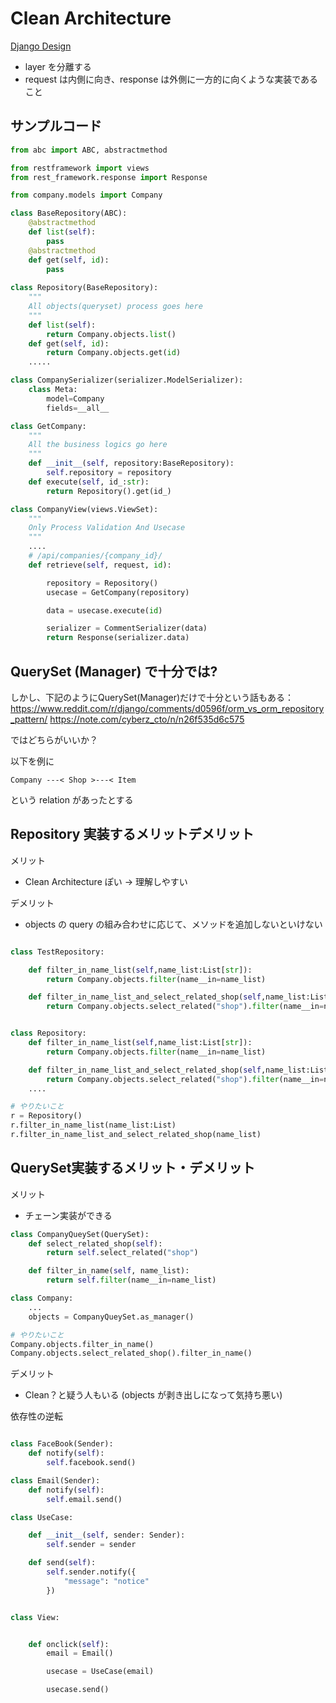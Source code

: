 # Clean Architecture


[Django Design](https://stackoverflow.com/questions/42037633/django-and-domain-driven-design)

- layer を分離する
- request は内側に向き、response は外側に一方的に向くような実装であること

## サンプルコード

```py
from abc import ABC, abstractmethod

from restframework import views
from rest_framework.response import Response

from company.models import Company

class BaseRepository(ABC):
    @abstractmethod
    def list(self):
        pass
    @abstractmethod
    def get(self, id):
        pass
    
class Repository(BaseRepository):
    """
    All objects(queryset) process goes here
    """
    def list(self):
        return Company.objects.list()
    def get(self, id):
        return Company.objects.get(id)
    .....

class CompanySerializer(serializer.ModelSerializer):
    class Meta:
        model=Company
        fields=__all__

class GetCompany:
    """
    All the business logics go here
    """
    def __init__(self, repository:BaseRepository):
        self.repository = repository
    def execute(self, id_:str):
        return Repository().get(id_)

class CompanyView(views.ViewSet):
    """
    Only Process Validation And Usecase
    """
    ....
    # /api/companies/{company_id}/
    def retrieve(self, request, id):

        repository = Repository()
        usecase = GetCompany(repository)

        data = usecase.execute(id)

        serializer = CommentSerializer(data)
        return Response(serializer.data)
```

## QuerySet (Manager) で十分では?
しかし、下記のようにQuerySet(Manager)だけで十分という話もある：
https://www.reddit.com/r/django/comments/d0596f/orm_vs_orm_repository_pattern/
https://note.com/cyberz_cto/n/n26f535d6c575

ではどちらがいいか？

以下を例に
```
Company ---< Shop >---< Item
```

という relation があったとする

## Repository 実装するメリットデメリット
メリット
- Clean Architecture ぽい -> 理解しやすい

デメリット
- objects の query の組み合わせに応じて、メソッドを追加しないといけない

```py

class TestRepository:

    def filter_in_name_list(self,name_list:List[str]):
        return Company.objects.filter(name__in=name_list)

    def filter_in_name_list_and_select_related_shop(self,name_list:List[str]):
        return Company.objects.select_related("shop").filter(name__in=name_list)


class Repository:
    def filter_in_name_list(self,name_list:List[str]):
        return Company.objects.filter(name__in=name_list)

    def filter_in_name_list_and_select_related_shop(self,name_list:List[str]):
        return Company.objects.select_related("shop").filter(name__in=name_list)
    ....

# やりたいこと
r = Repository()
r.filter_in_name_list(name_list:List)
r.filter_in_name_list_and_select_related_shop(name_list)
```

## QuerySet実装するメリット・デメリット
メリット
- チェーン実装ができる
```py
class CompanyQueySet(QuerySet):
    def select_related_shop(self):
        return self.select_related("shop")

    def filter_in_name(self, name_list):
        return self.filter(name__in=name_list)

class Company:
    ...
    objects = CompanyQueySet.as_manager()

# やりたいこと
Company.objects.filter_in_name()
Company.objects.select_related_shop().filter_in_name()
```

デメリット
- Clean？と疑う人もいる (objects が剥き出しになって気持ち悪い)



依存性の逆転
```py

class FaceBook(Sender):
    def notify(self):
        self.facebook.send()

class Email(Sender):
    def notify(self):
        self.email.send()

class UseCase:

    def __init__(self, sender: Sender):
        self.sender = sender

    def send(self):
        self.sender.notify({
            "message": "notice"
        })


class View:


    def onclick(self):
        email = Email()

        usecase = UseCase(email)

        usecase.send()


```